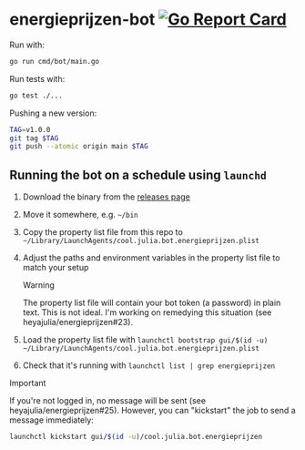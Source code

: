 # energieprijzen-bot [![Go Report Card](https://goreportcard.com/badge/github.com/heyajulia/energieprijzen)](https://goreportcard.com/report/github.com/heyajulia/energieprijzen)

Run with:

```bash
go run cmd/bot/main.go
```

Run tests with:

```bash
go test ./...
```

Pushing a new version:

```bash
TAG=v1.0.0
git tag $TAG
git push --atomic origin main $TAG
```

## Running the bot on a schedule using `launchd`

1. Download the binary from the [releases page](https://github.com/heyajulia/energieprijzen/releases)
2. Move it somewhere, e.g. `~/bin`
3. Copy the property list file from this repo to `~/Library/LaunchAgents/cool.julia.bot.energieprijzen.plist`
4. Adjust the paths and environment variables in the property list file to match your setup

   > [!WARNING]
   >
   > The property list file will contain your bot token (a password) in plain text. This is not ideal. I'm working on
   > remedying this situation (see heyajulia/energieprijzen#23).

5. Load the property list file with
   `launchctl bootstrap gui/$(id -u) ~/Library/LaunchAgents/cool.julia.bot.energieprijzen.plist`
6. Check that it's running with `launchctl list | grep energieprijzen`

> [!IMPORTANT]
>
> If you're not logged in, no message will be sent (see heyajulia/energieprijzen#25). However, you can "kickstart" the
> job to send a message immediately:
>
> ```bash
> launchctl kickstart gui/$(id -u)/cool.julia.bot.energieprijzen
> ```
